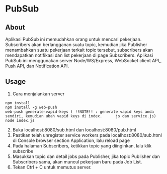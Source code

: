 # PubSub
## About
Aplikasi PubSub ini memudahkan orang untuk mencari pekerjaan. Subscribers akan berlangganan suatu topic, kemudian jika Publisher menambahkan suatu pekerjaan terkait topic tersebut, subscribers akan mendapatkan notifikasi dan list pekerjaan di page Subscribers. Aplikasi PubSub ini menggunakan server Node/WS/Express, WebSocket client API,, Push API, dan Notification API.

## Usage
1. Cara menjalankan server
```
npm install
npm install -g web-push
web-push generate-vapid-keys ( !!NOTE!! : generate vapid keys anda sendiri, kemudian ubah vapid keys di index.      js dan service.js)
node index.js
```
2. Buka localhost:8080/sub.html dan localhost:8080/pub.html
3. Pastikan telah unregister service workers pada localhost:8080/sub.html di Console browser section Application, lalu reload page
4. Pada halaman Subscribers, ketikkan topic yang diinginkan, lalu klik subscribe
5. Masukkan topic dan detail jobs pada Publisher, jika topic Publisher dan Subscribers sama, akan muncul pekerjaan baru pada Job List.
6. Tekan Ctrl + C untuk memutus server.
